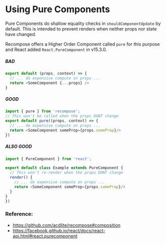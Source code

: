# Using Pure Components
Pure Components do shallow equality checks in `shouldComponentUpdate` by default. This is intended to prevent renders when neither props nor state have changed.

Recompose offers a Higher Order Component called `pure` for this purpose and React added `React.PureComponent` in v15.3.0.

##### BAD
```javascript
export default (props, context) => {
  // ... do expensive compute on props ...
  return <SomeComponent {...props} />
}
```

##### GOOD
```javascript
import { pure } from 'recompose';
// This won't be called when the props DONT change
export default pure((props, context) => {
  // ... do expensive compute on props ...
  return <SomeComponent someProp={props.someProp}/>
})
```

##### ALSO GOOD
```javascript
import { PureComponent } from 'react';

export default class Example extends PureComponent {
  // This won't re-render when the props DONT change
  render() {
    // ... do expensive compute on props ...
    return <SomeComponent someProp={props.someProp}/>
  }
}
})
```

### Reference:
- https://github.com/acdlite/recompose#composition
- https://facebook.github.io/react/docs/react-api.html#react.purecomponent
